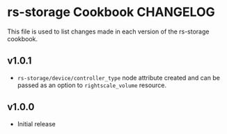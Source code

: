 rs-storage Cookbook CHANGELOG
=======================

This file is used to list changes made in each version of the rs-storage cookbook.

v1.0.1
------

- `rs-storage/device/controller_type` node attribute created and can be passed as an option
  to `rightscale_volume` resource.

v1.0.0
------

- Initial release
